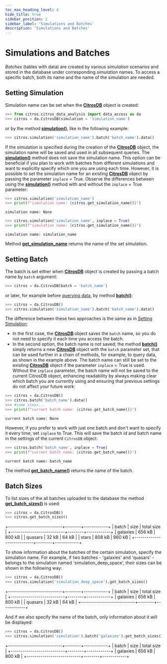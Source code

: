 ```yaml
---
toc_max_heading_level: 4
hide_title: true
sidebar_position: 2
sidebar_label: 'Simulations and Batches'
description: 'Simulations and Batches'
---
```

# Simulations and Batches

*Batches* (tables with data) are created by various *simulation* scenarios and stored in the database under corresponding *simulation* names. To access a specific batch, both its name and the name of the simulation are needed.

## Setting Simulation

Simulation name can be set when the [**CitrosDB**](getting_started.md#connection-to-the-database) object is created:

```python
>>> from citros.citros_data_analysis import data_access as da
>>> citros = da.CitrosDB(simulation = 'simulation_name')
```

or by the method [**simulation()**](../documentation/data_access/citros_db.md#citros_data_analysis.data_access.citros_db.CitrosDB.simulation), like in the following example:
```python
>>> citros.simulation('simulation_name').batch('batch_name').data()
```

If the simulation is specified during the creation of the [**CitrosDB**](getting_started.md#connection-to-the-database) object, the simulation name will be saved and used in all subsequent queries. The [**simulation()**](../documentation/data_access/citros_db.md#citros_data_analysis.data_access.citros_db.CitrosDB.simulation) method does not save the simulation name. This option can be beneficial if you plan to work with batches from different simulations and want to explicitly specify which one you are using each time. However, it is possible to set the simulation name for an existing [**CitrosDB**](getting_started.md#connection-to-the-database) object by passing the parameter `inplace` = True. Observe the differences between using the [**simulation()**](../documentation/data_access/citros_db.md#citros_data_analysis.data_access.citros_db.CitrosDB.simulation) method with and without the `inplace` = True parameter:

```python
>>> citros.simulation('simulation_name')
>>> print(f"simulation name: {citros.get_simulation_name()}")
```
```text
simulation name: None
```

```python
>>> citros.simulation('simulation_name', inplace = True)
>>> print(f"simulation name: {citros.get_simulation_name()}")
```
```text
simulation name: simulation_name
```

Method [**get_simulation_name**](../documentation/data_access/citros_db.md#citros_data_analysis.data_access.citros_db.CitrosDB.get_simulation_name) returns the name of the set simulation.

## Setting Batch

The batch is set either when [**CitrosDB**](getting_started.md#connection-to-the-database) object is created by passing a batch name by `batch` argument:

```python
>>> citros = da.CitrosDB(batch = 'batch_name')
```

or later, for example before [querying data](query_data.md#query-data), by method [**batch()**](../documentation/data_access/citros_db.md#citros_data_analysis.data_access.citros_db.CitrosDB.batch):
```python
>>> citros = da.CitrosDB()
>>> citros.simulation('simulation_name').batch('batch_name').data()
```

The difference between these two approaches is the same as in [Setting Simulation](#setting-simulation):

- In the first case, the [**CitrosDB**](getting_started.md#connection-to-the-database) object saves the `batch` name, so you do not need to specify it each time you access the batch.
- In the second option, the batch name is not saved; the method [**batch()**](../documentation/data_access/citros_db.md#citros_data_analysis.data_access.citros_db.CitrosDB.batch) simply returns a new [**CitrosDB**](getting_started.md#connection-to-the-database) object with the `batch` parameter set, that can be used further in a chain of methods, for example, to query data, as shown in the example above. The batch name can still be set to the existing [**CitrosDB**](getting_started.md#connection-to-the-database) object if the parameter `inplace` = True is used. Without the `inplace` parameter, the batch name will not be saved to the current CitrosDB object, enhancing readability by always making clear which batch you are currently using and ensuring that previous settings do not affect your future work:

```python
>>> citros = da.CitrosDB()
>>> citros.batch('batch_name').data()
>>> #some steps...
>>> print(f"current batch name: {citros.get_batch_name()}")
```
```text
current batch name: None
```
However, if you prefer to work with just one batch and don't want to specify it every time, set `inplace` to True. This will save the batch id and batch name in the settings of the current `CitrosDB` object:
```python
>>> citros.batch('batch_name', inplace = True)
>>> print(f"current batch name: {citros.get_batch_name()}")
```
```text
current batch name: batch_name
```

The method [**get_batch_name()**](../documentation/data_access/citros_db.md#citros_data_analysis.data_access.citros_db.CitrosDB.get_batch_name) returns the name of the batch.

## Batch Sizes

To list sizes of the all batches uploaded to the database the method [**get_batch_sizes()**](../documentation/data_access/citros_db.md#citros_data_analysis.data_access.citros_db.CitrosDB.get_batch_sizes) is used:

```python
>>> citros = da.CitrosDB()
>>> citros.get_batch_sizes()
```
+---------------------------+--------+------------+
| batch                     | size   | total size |
+---------------------------+--------+------------+
| galaxies                  | 656 kB | 800 kB     |
| quasars                   | 32 kB  | 64 kB      |
| stars                     | 808 kB | 960 kB     |
+---------------------------+--------+------------+

To show information about the batches of the certain simulation, specify the simulation name. For example, if two batches - 'galaxies' and 'quasars' - belongs to the simulation named 'simulation_deep_space', their sizes can be shown in the following way:

```python
>>> citros = da.CitrosDB()
>>> citros.simulation('simulation_deep_space').get_batch_sizes()
```
+---------------------------+--------+------------+
| batch                     | size   | total size |
+---------------------------+--------+------------+
| galaxies                  | 656 kB | 800 kB     |
| quasars                   | 32 kB  | 64 kB      |
+---------------------------+--------+------------+

And if we also specify the name of the batch, only information about it will be displayed:

```python
>>> citros = da.CitrosDB()
>>> citros.simulation('simulation').batch('galaxies').get_batch_sizes()
```
+---------------------------+--------+------------+
| batch                     | size   | total size |
+---------------------------+--------+------------+
| galaxies                  | 656 kB | 800 kB     |
+---------------------------+--------+------------+
